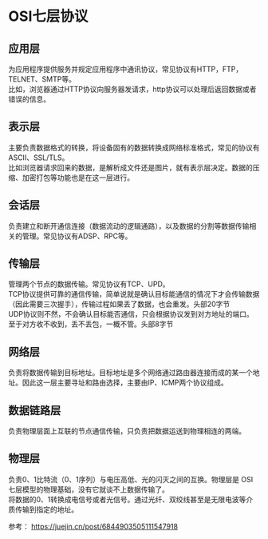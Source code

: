 # OSI七层协议

## 应用层

为应用程序提供服务并规定应用程序中通讯协议，常见协议有HTTP，FTP，TELNET、SMTP等。  
比如，浏览器通过HTTP协议向服务器发请求，http协议可以处理后返回数据或者错误的信息。  

## 表示层

主要负责数据格式的转换，将设备固有的数据转换成网络标准格式，常见的协议有ASCII、SSL/TLS。  
比如浏览器请求回来的数据，是解析成文件还是图片，就有表示层决定。数据的压缩、加密打包等功能也是在这一层进行。

## 会话层

负责建立和断开通信连接（数据流动的逻辑通路），以及数据的分割等数据传输相关的管理。常见协议有ADSP、RPC等。  

## 传输层

管理两个节点的数据传输。常见协议有TCP、UPD。  
TCP协议提供可靠的通信传输，简单说就是确认目标能通信的情况下才会传输数据（因此需要三次握手），传输过程如果丢了数据，也会重发。头部20字节  
UDP协议则不然，不会确认目标能否通信，只会根据协议发到对方地址的端口。至于对方收不收到，丢不丢包，一概不管。头部8字节  

## 网络层

负责将数据传输到目标地址。目标地址是多个网络通过路由器连接而成的某一个地址。因此这一层主要寻址和路由选择，主要由IP、ICMP两个协议组成。  

## 数据链路层

负责物理层面上互联的节点通信传输，只负责把数据运送到物理相连的两端。  

## 物理层

负责0、1比特流（0、1序列）与电压高低、光的闪灭之间的互换。物理层是 OSI 七层模型的物理基础，没有它就谈不上数据传输了。  
将数据的0、1转换成电信号或者光信号。通过光纤、双绞线甚至是无限电波等介质传输到指定的地址。  

参考： https://juejin.cn/post/6844903505111547918  
